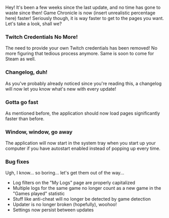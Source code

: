 Hey! It's been a few weeks since the last update, and no time has gone to waste since then! Game Chronicle is now (insert unrealistic percentage here) faster! Seriously though, it is way faster to get to the pages you want. Let's take a look, shall we?

### Twitch Credentials No More!

The need to provide your own Twitch credentials has been removed! No more figuring that tedious process anymore. Same is soon to come for Steam as well.

### Changelog, duh!

As you've probably already noticed since you're reading this, a changelog will now let you know what's new with every update!

### Gotta go fast

As mentioned before, the application should now load pages significantly faster than before.

### Window, window, go away

The application will now start in the system tray when you start up your computer if you have autostart enabled instead of popping up every time.

### Bug fixes

Ugh, I know... so boring... let's get them out of the way...

- Log filters on the "My Logs" page are properly capitalized
- Multiple logs for the same game no longer count as a new game in the "Games played" statistic
- Stuff like anti-cheat will no longer be detected by game detection
- Updater is no longer broken (hopefully), woohoo!
- Settings now persist between updates
